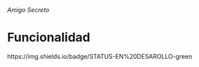 <em> Amigo Secreto </em>

<h1 aling="center"> Funcionalidad </h1>
https://img.shields.io/badge/STATUS-EN%20DESAROLLO-green

